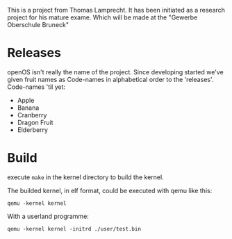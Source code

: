 This is a project from Thomas Lamprecht. It has been initiated as a research project for his mature exame. Which will be made at the "Gewerbe Oberschule Bruneck"

# Releases

openOS isn't really the name of the project. Since developing started we've given fruit names as Code-names in alphabetical order to the 'releases'.
Code-names 'til yet:

* Apple
* Banana
* Cranberry
* Dragon Fruit
* Elderberry

# Build
execute `make` in the kernel directory to build the kernel.

The builded kernel, in elf format, could be executed with qemu like this:

`qemu -kernel kernel`

With a userland programme:

`qemu -kernel kernel -initrd ./user/test.bin`

